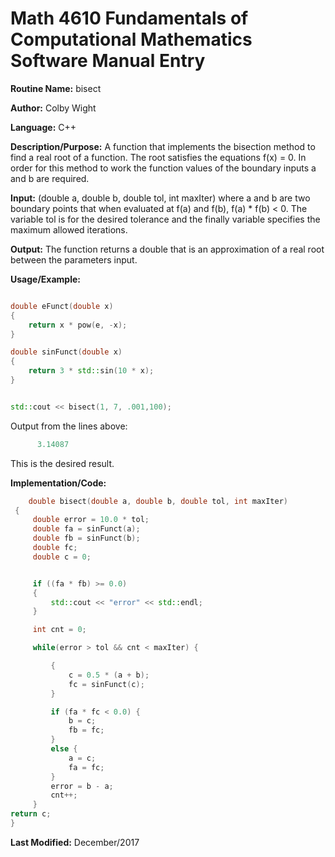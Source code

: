 # Math 4610 Fundamentals of Computational Mathematics Software Manual Entry

**Routine Name:**  bisect

**Author:** Colby Wight

**Language:** C++

**Description/Purpose:**  A function that implements the bisection method to find a real root of a function.  The root satisfies the equations f(x) = 0. In order for this method to work the function values of the boundary inputs a and b are required.

**Input:** (double a, double b, double tol, int maxIter) where a and b are two boundary points that when evaluated at f(a) and f(b), f(a) * f(b) < 0. The variable tol is for the desired tolerance and the finally variable specifies the maximum allowed iterations. 

**Output:** The function returns a double that is an approximation of a real root between the parameters input. 

**Usage/Example:**


```C++

double eFunct(double x)
{
    return x * pow(e, -x);
}

double sinFunct(double x)
{
    return 3 * std::sin(10 * x);
}


std::cout << bisect(1, 7, .001,100);
```

Output from the lines above:

```C++
      3.14087
 ```

This is the desired result.

**Implementation/Code:**

```C++
    double bisect(double a, double b, double tol, int maxIter)
 {
     double error = 10.0 * tol;
     double fa = sinFunct(a);
     double fb = sinFunct(b);
     double fc;
     double c = 0;


     if ((fa * fb) >= 0.0)
     {
         std::cout << "error" << std::endl;
     }

     int cnt = 0;

     while(error > tol && cnt < maxIter) {

         {
             c = 0.5 * (a + b);
             fc = sinFunct(c);
         }

         if (fa * fc < 0.0) {
             b = c;
             fb = fc;
         }
         else {
             a = c;
             fa = fc;
         }
         error = b - a;
         cnt++;
     }
return c;
}
```
**Last Modified:** December/2017
